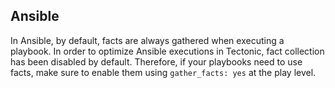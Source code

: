 ## Ansible

In Ansible, by default, facts are always gathered when executing a playbook. In order to optimize Ansible executions in Tectonic, fact collection has been disabled by default. Therefore, if your playbooks need to use facts, make sure to enable them using `gather_facts: yes` at the play level.